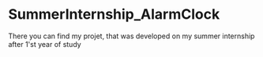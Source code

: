 # SummerInternship_AlarmClock
There you can find my projet, that was developed on my summer internship after 1'st year of study
